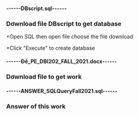 <h4>------DBscript.sql------</h4>
<h3>Dơwnload file DBscript to get database</h3>
<p>+Open SQL then open file choose the file download</p>
<p>+Click "Execute" to create database</p>

<h4>------Đề_PE_DBI202_FALL_2021.docx------</h4>
<h3>Dơwnload file to get work</h3>

<h4>------ANSWER_SQLQueryFall2021.sql------</h4>
<h3>Answer of this work</h3>
